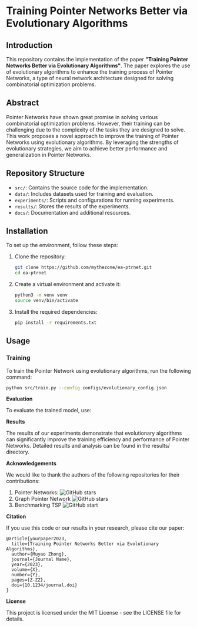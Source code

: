 # Training Pointer Networks Better via Evolutionary Algorithms

## Introduction

This repository contains the implementation of the paper **"Training Pointer Networks Better via Evolutionary Algorithms"**. The paper explores the use of evolutionary algorithms to enhance the training process of Pointer Networks, a type of neural network architecture designed for solving combinatorial optimization problems.

## Abstract

Pointer Networks have shown great promise in solving various combinatorial optimization problems. However, their training can be challenging due to the complexity of the tasks they are designed to solve. This work proposes a novel approach to improve the training of Pointer Networks using evolutionary algorithms. By leveraging the strengths of evolutionary strategies, we aim to achieve better performance and generalization in Pointer Networks.

## Repository Structure

- `src/`: Contains the source code for the implementation.
- `data/`: Includes datasets used for training and evaluation.
- `experiments/`: Scripts and configurations for running experiments.
- `results/`: Stores the results of the experiments.
- `docs/`: Documentation and additional resources.

## Installation

To set up the environment, follow these steps:

1. Clone the repository:
    ```sh
    git clone https://github.com/mythezone/ea-ptrnet.git
    cd ea-ptrnet
    ```

2. Create a virtual environment and activate it:
    ```sh
    python3 -m venv venv
    source venv/bin/activate
    ```

3. Install the required dependencies:
    ```sh
    pip install -r requirements.txt
    ```

## Usage

### Training

To train the Pointer Network using evolutionary algorithms, run the following command:

```sh
python src/train.py --config configs/evolutionary_config.json

```

**Evaluation**

To evaluate the trained model, use:

**Results**

The results of our experiments demonstrate that evolutionary algorithms can significantly improve the training efficiency and performance of Pointer Networks. Detailed results and analysis can be found in the results/ directory.

**Acknowledgements**

We would like to thank the authors of the following repositories for their contributions:

1. Pointer Networks: <img alt="GitHub stars" src="https://github.com/shirgur/PointerNet">
2. Graph Pointer Network <img alt="GitHub stars" src="https://github.com/qiang-ma/graph-pointer-network">
3. Benchmarking TSP <img alt="GitHub start" src="https://github.com/yzhang-gh/benchmarking-tsp">

**Citation**

If you use this code or our results in your research, please cite our paper:

```
@article{yourpaper2023,
  title={Training Pointer Networks Better via Evolutionary Algorithms},
  author={Muyao Zhong},
  journal={Journal Name},
  year={2023},
  volume={X},
  number={Y},
  pages={Z-ZZ},
  doi={10.1234/journal.doi}
}
```

**License**

This project is licensed under the MIT License - see the LICENSE file for details.